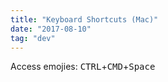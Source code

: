```yaml
---
title: "Keyboard Shortcuts (Mac)"
date: "2017-08-10"
tag: "dev"
---
```


Access emojies: <kbd>CTRL</kbd>+<kbd>CMD</kbd>+<kbd>Space</kbd>

